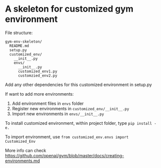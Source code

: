 # A skeleton for customized gym environment

File structure:
```
gym-env-skeleton/
  README.md
  setup.py
  customized_env/
    __init__.py
    envs/
      __init__.py
      customized_env1.py
      customzied_env2.py
```

Add any other dependencies for this customized environment in setup.py

If want to add more environments:
1. Add environment files in `envs` folder
2. Register new environments in `customized_env/__init__.py`
3. Import new environments in `envs/__init__.py`

To install customized environment, within project folder, type `pip install -e.`

To import environment, use `from customized_env.envs import Customized_Env`

More info can check https://github.com/openai/gym/blob/master/docs/creating-environments.md
